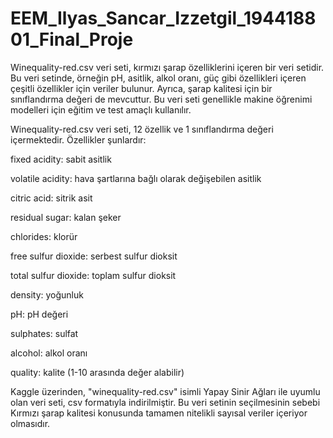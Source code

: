 # EEM_Ilyas_Sancar_Izzetgil_194418801_Final_Proje
 
 
 Winequality-red.csv veri seti, kırmızı şarap özelliklerini içeren bir veri setidir. Bu veri setinde, örneğin pH, asitlik, alkol oranı, güç gibi özellikleri içeren çeşitli özellikler için veriler bulunur. Ayrıca, şarap kalitesi için bir sınıflandırma değeri de mevcuttur. Bu veri seti genellikle makine öğrenimi modelleri için eğitim ve test amaçlı kullanılır.

Winequality-red.csv veri seti, 12 özellik ve 1 sınıflandırma değeri içermektedir. Özellikler şunlardır:

fixed acidity: sabit asitlik

volatile acidity: hava şartlarına bağlı olarak değişebilen asitlik

citric acid: sitrik asit

residual sugar: kalan şeker

chlorides: klorür

free sulfur dioxide: serbest sulfur dioksit

total sulfur dioxide: toplam sulfur dioksit

density: yoğunluk

pH: pH değeri

sulphates: sulfat

alcohol: alkol oranı

quality: kalite (1-10 arasında değer alabilir)

Kaggle üzerinden, "winequality-red.csv" isimli Yapay Sinir Ağları ile uyumlu olan veri seti, csv formatıyla indirilmiştir. Bu veri setinin seçilmesinin sebebi Kırmızı şarap kalitesi konusunda tamamen nitelikli sayısal veriler içeriyor olmasıdır.
